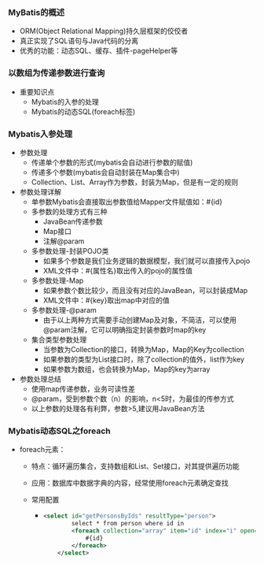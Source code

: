 ### MyBatis的概述

+ ORM(Object Relational Mapping)持久层框架的佼佼者
+ 真正实现了SQL语句与Java代码的分离
+ 优秀的功能：动态SQL、缓存、插件-pageHelper等

### 以数组为传递参数进行查询

+ 重要知识点
  - Mybatis的入参的处理
  - Mybatis的动态SQL(foreach标签)

### Mybatis入参处理

+ 参数处理
  - 传递单个参数的形式(mybatis会自动进行参数的赋值)
  - 传递多个参数(mybatis会自动封装在Map集合中)
  - Collection、List、Array作为参数，封装为Map，但是有一定的规则
+ 参数处理详解
  - 单参数Mybatis会直接取出参数值给Mapper文件赋值如：#{id}
  - 多参数的处理方式有三种
    - JavaBean传递参数
    - Map接口
    - 注解@param
  - 多参数处理-封装POJO类
    - 如果多个参数是我们业务逻辑的数据模型，我们就可以直接传入pojo
    - XML文件中：#{属性名}取出传入的pojo的属性值
  - 多参数处理-Map
    - 如果参数个数比较少，而且没有对应的JavaBean，可以封装成Map
    - XML文件中：#{key}取出map中对应的值
  - 多参数处理-@param
    - 由于以上两种方式需要手动创建Map及对象，不简洁，可以使用@param注解，它可以明确指定封装参数时map的key
  - 集合类型参数处理
    - 当参数为Collection的接口，转换为Map，Map的Key为collection
    - 如果参数的类型为List接口时，除了collection的值外，list作为key
    - 如果参数为数组，也会转换为Map，Map的key为array
+ 参数处理总结
  - 使用map传递参数，业务可读性差
  - @param，受到参数个数（n）的影响，n<5时，为最佳的传参方式
  - 以上参数的处理各有利弊，参数>5,建议用JavaBean方法

### Mybatis动态SQL之foreach

+ foreach元素：

  - 特点：循环遍历集合，支持数组和List、Set接口，对其提供遍历功能

  - 应用：数据库中数据字典的内容，经常使用foreach元素确定查找

  - 常用配置

    - ```xml
      <select id="getPersonsByIds" resultType="person">
              select * from person where id in
              <foreach collection="array" item="id" index="i" open="(" close=")" separator=",">
                  #{id}
              </foreach>
          </select>
      ```

    

